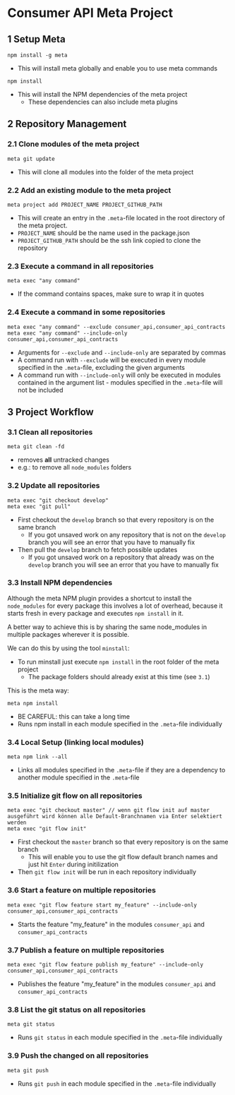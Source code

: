 # Consumer API Meta Project

## 1 Setup Meta

```
npm install -g meta
```

* This will install meta globally and enable you to use meta commands

```
npm install
```

* This will install the NPM dependencies of the meta project
  * These dependencies can also include meta plugins

## 2 Repository Management

### 2.1 Clone modules of the meta project

```
meta git update
```

* This will clone all modules into the folder of the meta project

### 2.2 Add an existing module to the meta project

```
meta project add PROJECT_NAME PROJECT_GITHUB_PATH
```

* This will create an entry in the `.meta`-file located in the root directory of the meta project.
* `PROJECT_NAME` should be the name used in the package.json
* `PROJECT_GITHUB_PATH` should be the ssh link copied to clone the repository

### 2.3 Execute a command in **all** repositories

```
meta exec "any command"
```

* If the command contains spaces, make sure to wrap it in quotes

### 2.4 Execute a command in **some** repositories

```
meta exec "any command" --exclude consumer_api,consumer_api_contracts
meta exec "any command" --include-only consumer_api,consumer_api_contracts
```

* Arguments for `--exclude` and `--include-only` are separated by commas
* A command run with `--exclude` will be executed in every module specified in the `.meta`-file, excluding the given arguments 
* A command run with `--include-only` will only be executed in modules contained in the argument list - modules specified in the `.meta`-file will not be included

## 3 Project Workflow

### 3.1 Clean all repositories

```
meta git clean -fd
```

* removes **all** untracked changes
* e.g.: to remove all `node_modules` folders

### 3.2 Update all repositories

```
meta exec "git checkout develop"
meta exec "git pull"
```

* First checkout the `develop` branch so that every repository is on the same branch
  * If you got unsaved work on any repository that is not on the `develop` branch you will see an error that you have to manually fix
* Then pull the `develop` branch to fetch possible updates
  * If you got unsaved work on a repository that already was on the `develop` branch you will see an error that you have to manually fix

### 3.3 Install NPM dependencies

Although the meta NPM plugin provides a shortcut to install the `node_modules` for every package this involves a lot of overhead, because it starts fresh in every package and executes `npm install` in it.

A better way to achieve this is by sharing the same node_modules in multiple packages wherever it is possible.

We can do this by using the tool `minstall`:

* To run minstall just execute `npm install` in the root folder of the meta project
  * The package folders should already exist at this time (see `3.1`)


This is the meta way: 

```
meta npm install
```

* BE CAREFUL: this can take a long time
* Runs npm install in each module specified in the `.meta`-file individually

### 3.4 Local Setup (linking local modules)

```
meta npm link --all
```

* Links all modules specified in the `.meta`-file if they are a dependency to another module specified in the `.meta`-file

### 3.5 Initialize git flow on all repositories

```
meta exec "git checkout master" // wenn git flow init auf master ausgeführt wird können alle Default-Branchnamen via Enter selektiert werden
meta exec "git flow init"
```

* First checkout the `master` branch so that every repository is on the same branch
  * This will enable you to use the git flow default branch names and just hit `Enter` during initilization
* Then `git flow init` will be run in each repository individually

### 3.6 Start a feature on multiple repositories

```
meta exec "git flow feature start my_feature" --include-only consumer_api,consumer_api_contracts
```

* Starts the feature "my_feature" in the modules `consumer_api` and `consumer_api_contracts`

### 3.7 Publish a feature on multiple repositories

```
meta exec "git flow feature publish my_feature" --include-only consumer_api,consumer_api_contracts
```

* Publishes the feature "my_feature" in the modules `consumer_api` and `consumer_api_contracts`

### 3.8 List the git status on all repositories

```
meta git status
```

* Runs `git status` in each module specified in the `.meta`-file individually

### 3.9 Push the changed on all repositories

```
meta git push
```

* Runs `git push` in each module specified in the `.meta`-file individually